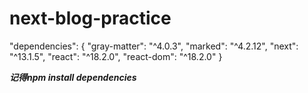 # next-blog-practice

"dependencies": {
    "gray-matter": "^4.0.3",
    "marked": "^4.2.12",
    "next": "^13.1.5",
    "react": "^18.2.0",
    "react-dom": "^18.2.0"
}

***记得npm install dependencies***
